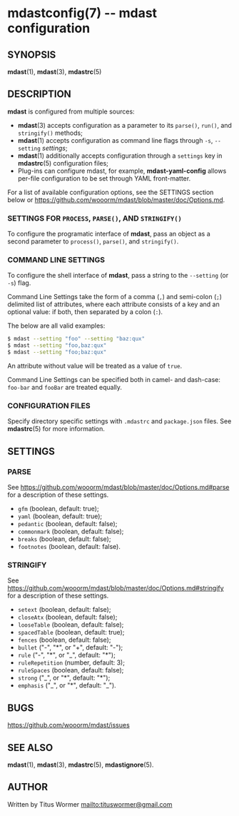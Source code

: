 # mdastconfig(7) -- mdast configuration

## SYNOPSIS

**mdast**(1), **mdast**(3), **mdastrc**(5)

## DESCRIPTION

**mdast** is configured from multiple sources:

*   **mdast**(3) accepts configuration as a parameter to its `parse()`, `run()`, and `stringify()` methods;
*   **mdast**(1) accepts configuration as command line flags through `-s`, `--setting` _settings_;
*   **mdast**(1) additionally accepts configuration through a `settings` key in **mdastrc**(5) configuration files;
*   Plug-ins can configure mdast, for example, **mdast-yaml-config** allows per-file configuration to be set through YAML front-matter.

For a list of available configuration options, see the SETTINGS section below or <https://github.com/wooorm/mdast/blob/master/doc/Options.md>.

### SETTINGS FOR `PROCESS`, `PARSE()`, AND `STRINGIFY()`

To configure the programatic interface of **mdast**, pass an object as a second parameter to `process()`, `parse()`, and `stringify()`.

### COMMAND LINE SETTINGS

To configure the shell interface of **mdast**, pass a string to the `--setting` (or `-s`) flag.

Command Line Settings take the form of a comma (`,`) and semi-colon (`;`) delimited list of attributes, where each attribute consists of a key and an optional value: if both, then separated by a colon (`:`).

The below are all valid examples:

```bash
$ mdast --setting "foo" --setting "baz:qux"
$ mdast --setting "foo,baz:qux"
$ mdast --setting "foo;baz:qux"
```

An attribute without value will be treated as a value of `true`.

Command Line Settings can be specified both in camel- and dash-case: `foo-bar` and `fooBar` are treated equally.

### CONFIGURATION FILES

Specify directory specific settings with `.mdastrc` and `package.json` files.  See **mdastrc**(5) for more information.

## SETTINGS

### PARSE

See <https://github.com/wooorm/mdast/blob/master/doc/Options.md#parse> for a description of these settings.

*   `gfm` (boolean, default: true);
*   `yaml` (boolean, default: true);
*   `pedantic` (boolean, default: false);
*   `commonmark` (boolean, default: false);
*   `breaks` (boolean, default: false);
*   `footnotes` (boolean, default: false).

### STRINGIFY

See <https://github.com/wooorm/mdast/blob/master/doc/Options.md#stringify> for a description of these settings.

*   `setext` (boolean, default: false);
*   `closeAtx` (boolean, default: false);
*   `looseTable` (boolean, default: false);
*   `spacedTable` (boolean, default: true);
*   `fences` (boolean, default: false);
*   `bullet` ("-", "*", or "+", default: "-");
*   `rule` ("-", "\*", or "_", default: "*");
*   `ruleRepetition` (number, default: 3);
*   `ruleSpaces` (boolean, default: false);
*   `strong` ("_", or "\*", default: "*");
*   `emphasis` ("\_", or "*", default: "_").

## BUGS

<https://github.com/wooorm/mdast/issues>

## SEE ALSO

**mdast**(1), **mdast**(3), **mdastrc**(5), **mdastignore**(5).

## AUTHOR

Written by Titus Wormer <mailto:tituswormer@gmail.com>
